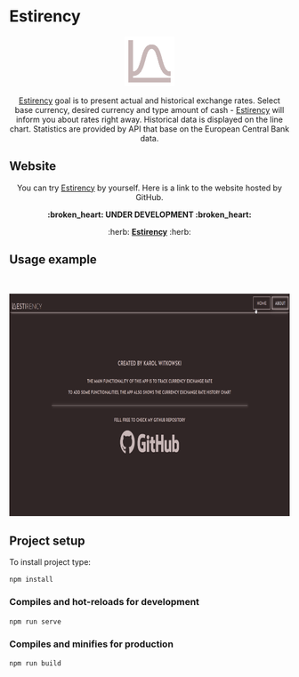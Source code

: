 # Estirency

<p align="center"><code><a href="https://karol-witkowski.github.io/Estirency/#/home"><img height="90" title="Estirency logo" src="public\logo.png" alt="Estirency logo"></a></code></p>

<p align="center"><a href="https://karol-witkowski.github.io/Estirency/#/home">Estirency</a> goal is to present actual and historical exchange rates. Select base currency, desired currency and type amount of cash - <a href="https://karol-witkowski.github.io/Estirency/#/home">Estirency</a> will inform you about rates right away. Historical data is displayed on the line chart. Statistics are provided by API that base on the European Central Bank data.</p>

## Website

<p align="center">You can try <a href="https://karol-witkowski.github.io/Estirency/#/home">Estirency</a> by yourself. Here is a link to the website hosted by GitHub.</p>

<p align="center"><b>:broken_heart: UNDER DEVELOPMENT :broken_heart:</b></p>
<p align="center" font-size="20px">:herb: <a href="https://karol-witkowski.github.io/Estirency/#/home"><b>Estirency</b></a> :herb:</p>

## Usage example
<br/>
<p align="center"><code><a href="https://karol-witkowski.github.io/Estirency/#/home"><img height="400" src="src\assets\usageexample.gif" alt="usage example"></a></code></p>

## Project setup
To install project type:
```
npm install
```

### Compiles and hot-reloads for development
```
npm run serve
```

### Compiles and minifies for production
```
npm run build
```
